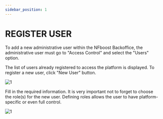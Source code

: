 ```yaml
---
sidebar_position: 1
---
```


# REGISTER USER

To add a new administrative user within the NFboost Backoffice, the administrative user must go to "Access Control" and select the "Users" option.

The list of users already registered to access the platform is displayed. To register a new user, click "New User" button.

![1](./../assets/accessuser.png)

Fill in the required information. It is very important not to forget to choose the role(s) for the new user. Defining roles allows the user to have platform-specific or even full control.

![1](./../assets/registrarusernovo.png)
